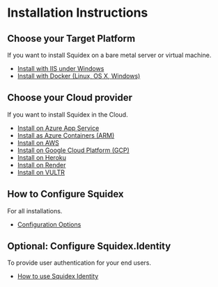 # Installation Instructions

## Choose your Target Platform

If you want to install Squidex on a bare metal server or virtual machine.

* [Install with IIS under Windows](platforms/install-on-iis.md)
* [Install with Docker (Linux, OS X, Windows)](platforms/install-on-docker.md)

## Choose your Cloud provider

If you want to install Squidex in the Cloud.

* [Install on Azure App Service](platforms/install-on-azure.md)
* [Install as Azure Containers (ARM)](platforms/install-on-azure-arm.md)
* [Install on AWS](platforms/install-on-aws.md)
* [Install on Google Cloud Platform (GCP)](broken-reference/)
* [Install on Heroku](platforms/install-on-heroku.md)
* [Install on Render](platforms/install-on-render.md)
* [Install on VULTR](platforms/install-on-vultr.md)

## How to Configure Squidex

For all installations.

* [Configuration Options](configuration.md)

## Optional: Configure Squidex.Identity

To provide user authentication for your end users.

* [How to use Squidex Identity](https://github.com/Squidex/squidex-docs2/tree/8d35c365b74878aa247c2d0b90867aceea77df1b/01-getting-started/identity/use-squidex-identity.md)
